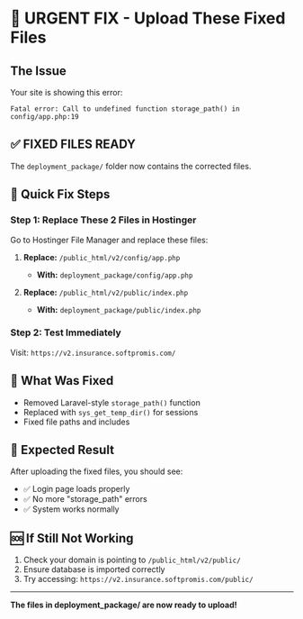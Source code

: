 # 🚨 URGENT FIX - Upload These Fixed Files

## The Issue
Your site is showing this error:
```
Fatal error: Call to undefined function storage_path() in config/app.php:19
```

## ✅ FIXED FILES READY
The `deployment_package/` folder now contains the corrected files.

## 🚀 Quick Fix Steps

### Step 1: Replace These 2 Files in Hostinger
Go to Hostinger File Manager and replace these files:

1. **Replace:** `/public_html/v2/config/app.php`
   - **With:** `deployment_package/config/app.php`

2. **Replace:** `/public_html/v2/public/index.php`
   - **With:** `deployment_package/public/index.php`

### Step 2: Test Immediately
Visit: `https://v2.insurance.softpromis.com/`

## 🎯 What Was Fixed
- Removed Laravel-style `storage_path()` function
- Replaced with `sys_get_temp_dir()` for sessions
- Fixed file paths and includes

## 📱 Expected Result
After uploading the fixed files, you should see:
- ✅ Login page loads properly
- ✅ No more "storage_path" errors
- ✅ System works normally

## 🆘 If Still Not Working
1. Check your domain is pointing to `/public_html/v2/public/`
2. Ensure database is imported correctly
3. Try accessing: `https://v2.insurance.softpromis.com/public/`

---
**The files in deployment_package/ are now ready to upload!**

